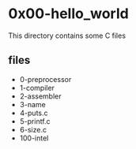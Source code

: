 # 0x00-hello_world

This directory contains some C files

## files

* 0-preprocessor
* 1-compiler
* 2-assembler
* 3-name
* 4-puts.c
* 5-printf.c
* 6-size.c
* 100-intel

